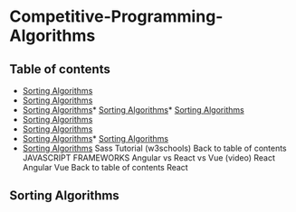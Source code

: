 # Competitive-Programming-Algorithms

## Table of contents
* [Sorting Algorithms](#sorting)
* [Sorting Algorithms](#sorting-algorithms)
* [Sorting Algorithms](#sorting#algorithms)* [Sorting Algorithms](#sorting#algorithms)* [Sorting Algorithms](#sorting#algorithms)
* [Sorting Algorithms](#sorting#algorithms)
* [Sorting Algorithms](#sorting#algorithms)
* [Sorting Algorithms](#sorting#algorithms)* [Sorting Algorithms](#sorting#algorithms)
* [Sorting Algorithms](#sorting#algorithms)
Sass Tutorial (w3schools)
Back to table of contents
JAVASCRIPT FRAMEWORKS
Angular vs React vs Vue (video)
React
Angular
Vue
Back to table of contents
React

## Sorting Algorithms
